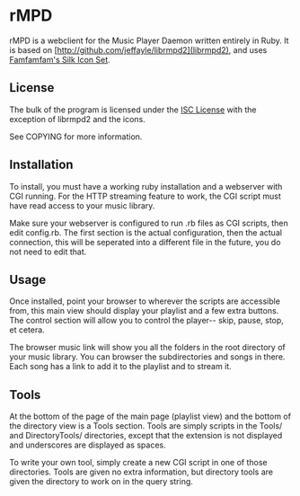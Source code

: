 # rMPD #
rMPD is a webclient for the Music Player Daemon written entirely in Ruby.
It is based on [http://github.com/jeffayle/librmpd2](librmpd2), and uses
[Famfamfam's Silk Icon Set](http://www.famfamfam.com/lab/icons/silk/).

## License ##
The bulk of the program is licensed under the
[ISC License](https://secure.wikimedia.org/wikipedia/en/wiki/ISC_license)
with the exception of librmpd2 and the icons.

See COPYING for more information.

## Installation ##
To install, you must have a working ruby installation and a webserver with CGI
running. For the HTTP streaming feature to work, the CGI script must have read
access to your music library.

Make sure your webserver is configured to run .rb files as CGI scripts, then
edit config.rb. The first section is the actual configuration, then the actual
connection, this will be seperated into a different file in the future, you do
not need to edit that.

## Usage ##
Once installed, point your browser to wherever the scripts are accessible from,
this main view should display your playlist and a few extra buttons. The
control section will allow you to control the player-- skip, pause, stop, et
cetera.

The browser music link will show you all the folders in the root directory
of your music library. You can browser the subdirectories and songs in there.
Each song has a link to add it to the playlist and to stream it.

## Tools ##
At the bottom of the page of the main page (playlist view) and the bottom of
the directory view is a Tools section. Tools are simply scripts in the Tools/
and DirectoryTools/ directories, except that the extension is not displayed
and underscores are displayed as spaces.

To write your own tool, simply create a new CGI script in one of those
directories. Tools are given no extra information, but directory tools are
given the directory to work on in the query string.
